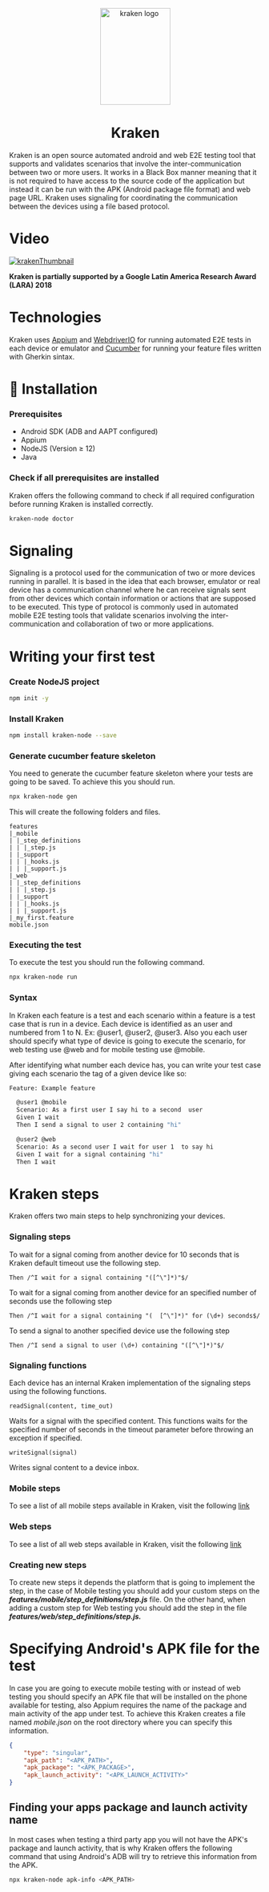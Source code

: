 <p align="center">
    <img src="./reporter/assets/images/kraken.png" alt="kraken logo" width="140" height="193">
<h1 align="center">Kraken</h1>

Kraken is an open source automated android and web E2E testing tool that supports and validates scenarios that involve the inter-communication between two or more users. It works in a Black Box manner meaning that it is not required to have access to the source code of the application but instead it can be run with the APK (Android package file format) and web page URL. Kraken uses signaling for coordinating the communication between the devices using a file based protocol.

# Video
[![krakenThumbnail](./reporter/assets/images/krakenThumbnail.jpg)](https://youtu.be/gf95lafrD8M)

**Kraken is partially supported by a Google Latin America Research Award (LARA) 2018**

# Technologies

Kraken uses [Appium](https://appium.io/) and [WebdriverIO](https://webdriver.io/) for running automated E2E tests in each device or emulator and [Cucumber](https://github.com/cucumber/cucumber-js) for running your feature files written with Gherkin sintax.

# 🔨 Installation

### Prerequisites

- Android SDK (ADB and AAPT configured)
- Appium
- NodeJS (Version ≥ 12)
- Java

### Check if all prerequisites are installed

Kraken offers the following command to check if all required configuration before running Kraken is installed correctly.

```bash
kraken-node doctor
```

# Signaling

Signaling is a protocol used for the communication of two or more devices running in parallel. It is based in the idea that each browser, emulator or real device has a communication channel where he can receive signals sent from other devices which contain information or actions that are supposed to be executed. This type of protocol is commonly used in automated mobile E2E testing tools that validate scenarios involving the inter-communication and collaboration of two or more applications.

# Writing your first test

### Create NodeJS project

```bash
npm init -y
```

### Install Kraken

```bash
npm install kraken-node --save
```

### **Generate cucumber feature skeleton**

You need to generate the cucumber feature skeleton where your tests are going to be saved. To achieve this you should run.

```bash
npx kraken-node gen
```

This will create the following folders and files.

```
features
|_mobile
| |_step_definitions
| | |_step.js
| |_support
| | |_hooks.js
| | |_support.js
|_web
| |_step_definitions
| | |_step.js
| |_support
| | |_hooks.js
| | |_support.js
|_my_first.feature
mobile.json
```

### Executing the test

To execute the test you should run the following command.

```bash
npx kraken-node run
```

### Syntax

In Kraken each feature is a test and each scenario within a feature is a test case that is run in a device. Each device is identified as an user and numbered from 1 to N. Ex: @user1, @user2, @user3. Also you each user should specify what type of device is going to execute the scenario, for web testing use @web and for mobile testing use @mobile. 

After identifying what number each device has, you can write your test case giving each scenario the tag of a given device like so:

```bash
Feature: Example feature

  @user1 @mobile
  Scenario: As a first user I say hi to a second  user
  Given I wait
  Then I send a signal to user 2 containing "hi"

  @user2 @web
  Scenario: As a second user I wait for user 1  to say hi
  Given I wait for a signal containing "hi"
  Then I wait
```

# Kraken steps

Kraken offers two main steps to help synchronizing your devices.

### Signaling steps

To wait for a signal coming from another device for 10 seconds that is Kraken default timeout use the following step.

```
Then /^I wait for a signal containing "([^\"]*)"$/
```

To wait for a signal coming from another device for an specified number of seconds use the following step

```
Then /^I wait for a signal containing "(  [^\"]*)" for (\d+) seconds$/
```

To send a signal to another specified device use the following step

```
Then /^I send a signal to user (\d+) containing "([^\"]*)"$/
```

### Signaling functions

Each device has an internal Kraken implementation of the signaling steps using the following functions.

```
readSignal(content, time_out)
```

Waits for a signal with the specified content. This functions waits for the specified number of seconds in the timeout parameter before throwing an exception if specified.

```
writeSignal(signal)
```

Writes signal content to a device inbox.

### Mobile steps

To see a list of all mobile steps available in Kraken, visit the following [link](https://github.com/ravelinx22/Kraken/blob/master/src/steps/mobile.ts)

### Web steps

To see a list of all web steps available in Kraken, visit the following [link](https://github.com/ravelinx22/Kraken/blob/master/src/steps/web.ts)

### Creating new steps

To create new steps it depends the platform that is going to implement the step, in the case of Mobile testing you should add your custom steps on the ***features/mobile/step_definitions/step.js*** file. On the other hand, when adding a custom step for Web testing you should add the step in the file ***features/web/step_definitions/step.js.***

# Specifying Android's APK file for the test

In case you are going to execute mobile testing with or instead of web testing you should specify an APK file that will be installed on the phone available for testing, also Appium requires the name of the package and main activity of the app under test. To achieve this Kraken creates a file named *mobile.json* on the root directory where you can specify this information.

```json
{
    "type": "singular",
    "apk_path": "<APK_PATH>",
    "apk_package": "<APK_PACKAGE>",
    "apk_launch_activity": "<APK_LAUNCH_ACTIVITY>"
}
```

## Finding your apps package and launch activity name

In most cases when testing a third party app you will not have the APK's package and launch activity, that is why Kraken offers the following command that using Android's ADB will try to retrieve this information from the APK.

```bash
npx kraken-node apk-info <APK_PATH>
```
